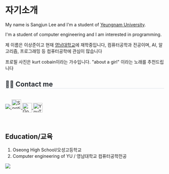 <!DOCTYPE html>
<html lang="en"
    <head>
        <meta charset="utf-8">
    </head> 
    <body>
        <h1>자기소개</h1>
        <p>My name is Sangjun Lee and I'm a student of <a href="https://www.yu.ac.kr/">Yeungnam University</a>.</p>
        <p>I'm a student of computer engineering and I am interested in programming.</p>
        <p>제 이름은 이상준이고 현재 <a href="https://www.yu.ac.kr/">영남대학교</a>에 재학중입니다, 컴퓨터공학과 전공이며, AI, 알고리즘, 프로그래밍 등
            컴퓨터공학에 관심이 많습니다</p>
        </p> 프로필 사진은 kurt cobain이라는 가수입니다. "about a girl" 이라는 노래를 추천드립니다
        <div style="text-align: left;">
    <h2 style="border-bottom: 1px solid #d8dee4; color: #282d33;"> 🧑‍💻 Contact me </h2> <br> 
    <div style="text-align: left;"> <a href=mailto:> <img src="https://img.shields.io/badge/Gmail-EA4335?style=for-the-badge&logo=Gmail&logoColor=white&link=mailto:"> </a>
        <a href="https://open.spotify.com">
  <img src="https://cdn.simpleicons.org/spotify/1ED760" alt="Spotify" width="30"/>
  <a href="https://www.google.com">
    <img src="https://cdn.simpleicons.org/google/4285F4" alt="Google" width="30" height="30" style="vertical-align: middle;"/>
  </a>
  <a href="https://www.youtube.com">
    <img src="https://cdn.simpleicons.org/youtube/FF0000" alt="YouTube" width="30" height="30" style="vertical-align: middle;"/>
  </a>
</p>

</a>
          </div>  <br> 
    <div style="text-align: left;">  </div> 
    </div>
        <h2>Education/교육</h2>
        <ol>
            <li>Oseong High School/오성고등학교</li>
            <li>Computer engineering of YU / 영남대학교 컴퓨터공학전공</li>
        </ol>
        <img src="https://github-readme-stats.vercel.app/api/top-langs/?username=opensourcelee&layout=compact"><br><br>
    </body>
</html>
